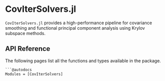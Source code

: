 # CovIterSolvers.jl

`CovIterSolvers.jl` provides a high-performance pipeline for covariance smoothing and functional principal component analysis using Krylov subspace methods.

## API Reference

The following pages list all the functions and types available in the package.

```@index
```@autodocs
Modules = [CovIterSolvers]